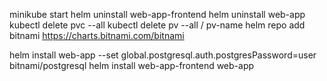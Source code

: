 minikube start
helm uninstall web-app-frontend
helm uninstall web-app
kubectl delete pvc --all
kubectl delete pv --all / pv-name
helm repo add bitnami https://charts.bitnami.com/bitnami

helm install web-app --set global.postgresql.auth.postgresPassword=user bitnami/postgresql
helm install web-app-frontend web-app 